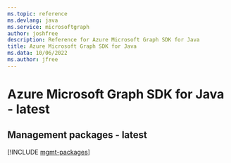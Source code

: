```yaml
---
ms.topic: reference
ms.devlang: java
ms.service: microsoftgraph
author: joshfree
description: Reference for Azure Microsoft Graph SDK for Java
title: Azure Microsoft Graph SDK for Java
ms.data: 10/06/2022
ms.author: jfree
---
```

# Azure Microsoft Graph SDK for Java - latest

## Management packages - latest
[!INCLUDE [mgmt-packages](microsoft-graph-mgmt-index.md)]
